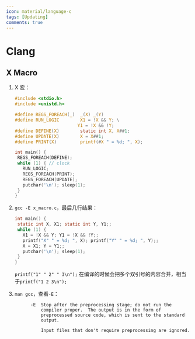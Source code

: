 ```yaml
---
icon: material/language-c
tags: [Updating]
comments: true
---
```


# Clang

## X Macro

1. X 宏：

    ```c
    #include <stdio.h>
    #include <unistd.h>

    #define REGS_FOREACH(_)  _(X) _(Y)
    #define RUN_LOGIC        X1 = !X && Y; \
                            Y1 = !X && !Y;
    #define DEFINE(X)        static int X, X##1;
    #define UPDATE(X)        X = X##1;
    #define PRINT(X)         printf(#X " = %d; ", X);

    int main() {
     REGS_FOREACH(DEFINE);
     while (1) { // clock
       RUN_LOGIC;
       REGS_FOREACH(PRINT);
       REGS_FOREACH(UPDATE);
       putchar('\n'); sleep(1);
     }
    }
    ```

2. `gcc -E x_macro.c`，最后几行结果：

    ```c
    int main() {
     static int X, X1; static int Y, Y1;;
     while (1) {
       X1 = !X && Y; Y1 = !X && !Y;;
       printf("X" " = %d; ", X); printf("Y" " = %d; ", Y);;
       X = X1; Y = Y1;;
       putchar('\n'); sleep(1);
     }
    }
    ```

    `printf("1" " 2" " 3\n");` 在编译的时候会把多个双引号的内容合并，相当于`printf("1 2 3\n");`

3. `man gcc`，查看`-E`：

    ```
          -E  Stop after the preprocessing stage; do not run the
              compiler proper.  The output is in the form of
              preprocessed source code, which is sent to the standard
              output.
    
              Input files that don't require preprocessing are ignored.
    ```

